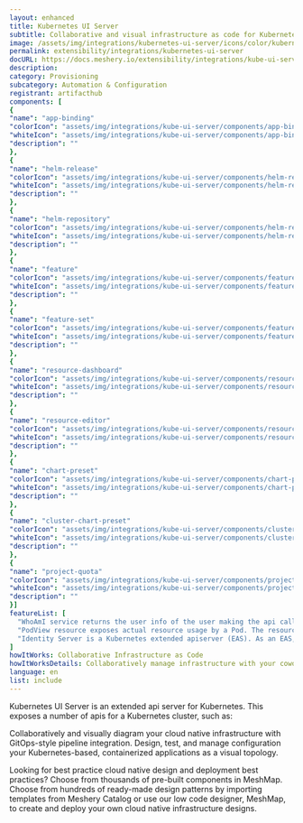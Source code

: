 ```yaml
---
layout: enhanced
title: Kubernetes UI Server
subtitle: Collaborative and visual infrastructure as code for Kubernetes UI Server
image: /assets/img/integrations/kubernetes-ui-server/icons/color/kubernetes-ui-server-color.svg
permalink: extensibility/integrations/kubernetes-ui-server
docURL: https://docs.meshery.io/extensibility/integrations/kube-ui-server
description: 
category: Provisioning
subcategory: Automation & Configuration
registrant: artifacthub
components: [
{
"name": "app-binding"
"colorIcon": "assets/img/integrations/kube-ui-server/components/app-binding/icons/color/app-binding-color.svg"
"whiteIcon": "assets/img/integrations/kube-ui-server/components/app-binding/icons/white/app-binding-white.svg"
"description": ""
},
{
"name": "helm-release"
"colorIcon": "assets/img/integrations/kube-ui-server/components/helm-release/icons/color/helm-release-color.svg"
"whiteIcon": "assets/img/integrations/kube-ui-server/components/helm-release/icons/white/helm-release-white.svg"
"description": ""
},
{
"name": "helm-repository"
"colorIcon": "assets/img/integrations/kube-ui-server/components/helm-repository/icons/color/helm-repository-color.svg"
"whiteIcon": "assets/img/integrations/kube-ui-server/components/helm-repository/icons/white/helm-repository-white.svg"
"description": ""
},
{
"name": "feature"
"colorIcon": "assets/img/integrations/kube-ui-server/components/feature/icons/color/feature-color.svg"
"whiteIcon": "assets/img/integrations/kube-ui-server/components/feature/icons/white/feature-white.svg"
"description": ""
},
{
"name": "feature-set"
"colorIcon": "assets/img/integrations/kube-ui-server/components/feature-set/icons/color/feature-set-color.svg"
"whiteIcon": "assets/img/integrations/kube-ui-server/components/feature-set/icons/white/feature-set-white.svg"
"description": ""
},
{
"name": "resource-dashboard"
"colorIcon": "assets/img/integrations/kube-ui-server/components/resource-dashboard/icons/color/resource-dashboard-color.svg"
"whiteIcon": "assets/img/integrations/kube-ui-server/components/resource-dashboard/icons/white/resource-dashboard-white.svg"
"description": ""
},
{
"name": "resource-editor"
"colorIcon": "assets/img/integrations/kube-ui-server/components/resource-editor/icons/color/resource-editor-color.svg"
"whiteIcon": "assets/img/integrations/kube-ui-server/components/resource-editor/icons/white/resource-editor-white.svg"
"description": ""
},
{
"name": "chart-preset"
"colorIcon": "assets/img/integrations/kube-ui-server/components/chart-preset/icons/color/chart-preset-color.svg"
"whiteIcon": "assets/img/integrations/kube-ui-server/components/chart-preset/icons/white/chart-preset-white.svg"
"description": ""
},
{
"name": "cluster-chart-preset"
"colorIcon": "assets/img/integrations/kube-ui-server/components/cluster-chart-preset/icons/color/cluster-chart-preset-color.svg"
"whiteIcon": "assets/img/integrations/kube-ui-server/components/cluster-chart-preset/icons/white/cluster-chart-preset-white.svg"
"description": ""
},
{
"name": "project-quota"
"colorIcon": "assets/img/integrations/kube-ui-server/components/project-quota/icons/color/project-quota-color.svg"
"whiteIcon": "assets/img/integrations/kube-ui-server/components/project-quota/icons/white/project-quota-white.svg"
"description": ""
}]
featureList: [
  "WhoAmI service returns the user info of the user making the api call.",
  "PodView resource exposes actual resource usage by a Pod. The resource usage information is read from Prometheus.",
  "Identity Server is a Kubernetes extended apiserver (EAS). As an EAS, it has access to the user who is making an api call to the whoami server."
]
howItWorks: Collaborative Infrastructure as Code
howItWorksDetails: Collaboratively manage infrastructure with your coworkers synchronously sharing the same designs.
language: en
list: include
---
```

<p>
Kubernetes UI Server is an extended api server for Kubernetes. This exposes a number of apis for a Kubernetes cluster, such as:
</p>
<p>
    Collaboratively and visually diagram your cloud native infrastructure with GitOps-style pipeline integration. Design, test, and manage configuration your Kubernetes-based, containerized applications as a visual topology.
</p>
<p>
    Looking for best practice cloud native design and deployment best practices? Choose from thousands of pre-built components in MeshMap. Choose from hundreds of ready-made design patterns by importing templates from Meshery Catalog or use our low code designer, MeshMap, to create and deploy your own cloud native infrastructure designs.
</p>
